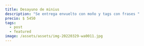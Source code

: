 ```yaml
---
title: Desayuno de minius
description: "Se entrega envuelto con moño y tags con frases "
precio: $ 5450
tags:
  - post
  - featured
image: /assets/assets/img-20220329-wa0011.jpg
---
```

